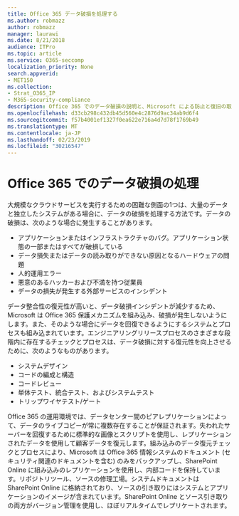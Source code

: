 ```yaml
---
title: Office 365 データ破損を処理する
ms.author: robmazz
author: robmazz
manager: laurawi
ms.date: 8/21/2018
audience: ITPro
ms.topic: article
ms.service: O365-seccomp
localization_priority: None
search.appverid:
- MET150
ms.collection:
- Strat_O365_IP
- M365-security-compliance
description: Office 365 でのデータ破損の説明と、Microsoft による防止と復旧の取り組み。
ms.openlocfilehash: d33cb298c432db45d560e4c2876d9ac34ab9d6f4
ms.sourcegitcommit: f57b4001ef1327f0ea622e716a4d7d78f1769b49
ms.translationtype: MT
ms.contentlocale: ja-JP
ms.lasthandoff: 02/23/2019
ms.locfileid: "30216547"
---
```

# <a name="dealing-with-data-corruption-in-office-365"></a>Office 365 でのデータ破損の処理

大規模なクラウドサービスを実行するための困難な側面の1つは、大量のデータと独立したシステムがある場合に、データの破損を処理する方法です。データの破損は、次のような場合に発生することがあります。
- アプリケーションまたはインフラストラクチャのバグ。アプリケーション状態の一部またはすべてが破損している 
- データ損失またはデータの読み取りができない原因となるハードウェアの問題 
- 人的運用エラー 
- 悪意のあるハッカーおよび不満を持つ従業員 
- データの損失が発生する外部サービスのインシデント 

データ整合性の復元性が高いと、データ破損インシデントが減少するため、Microsoft は Office 365 保護メカニズムを組み込み、破損が発生しないようにします。また、そのような場合にデータを回復できるようにするシステムとプロセスも組み込まれています。エンジニアリングリリースプロセスのさまざまな段階内に存在するチェックとプロセスは、データ破損に対する復元性を向上させるために、次のようなものがあります。
- システムデザイン
- コードの編成と構造 
- コードレビュー 
- 単体テスト、統合テスト、およびシステムテスト
- トリップワイヤテスト/ゲート 

Office 365 の運用環境では、データセンター間のピアレプリケーションによって、データのライブコピーが常に複数存在することが保証されます。失われたサーバーを回復するために標準的な画像とスクリプトを使用し、レプリケーションされたデータを使用して顧客データを復元します。組み込みのデータ復元チェックとプロセスにより、Microsoft は Office 365 情報システムのドキュメント (セキュリティ関連のドキュメントを含む) のみをバックアップし、SharePoint Online に組み込みのレプリケーションを使用し、内部コードを保持しています。リポジトリツール、ソースの修理工場。システムドキュメントは SharePoint Online に格納されており、ソースの引き取りにはシステムとアプリケーションのイメージが含まれています。SharePoint Online とソース引き取りの両方がバージョン管理を使用し、ほぼリアルタイムでレプリケートされます。 